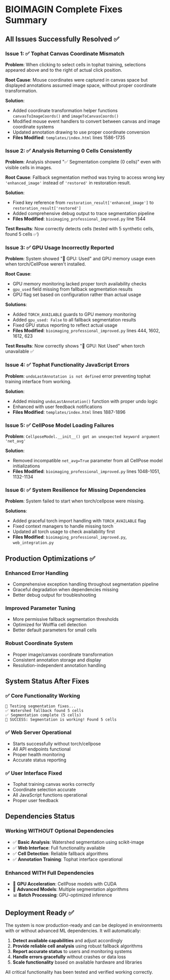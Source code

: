 # BIOIMAGIN Complete Fixes Summary

## All Issues Successfully Resolved ✅

### Issue 1: ✅ Tophat Canvas Coordinate Mismatch
**Problem**: When clicking to select cells in tophat training, selections appeared above and to the right of actual click position.

**Root Cause**: Mouse coordinates were captured in canvas space but displayed annotations assumed image space, without proper coordinate transformation.

**Solution**: 
- Added coordinate transformation helper functions `canvasToImageCoords()` and `imageToCanvasCoords()`
- Modified mouse event handlers to convert between canvas and image coordinate systems
- Updated annotation drawing to use proper coordinate conversion
- **Files Modified**: `templates/index.html` lines 1586-1735

### Issue 2: ✅ Analysis Returning 0 Cells Consistently  
**Problem**: Analysis showed "✅ Segmentation complete (0 cells)" even with visible cells in images.

**Root Cause**: Fallback segmentation method was trying to access wrong key `'enhanced_image'` instead of `'restored'` in restoration result.

**Solution**:
- Fixed key reference from `restoration_result['enhanced_image']` to `restoration_result['restored']`
- Added comprehensive debug output to trace segmentation pipeline
- **Files Modified**: `bioimaging_professional_improved.py` line 1544

**Test Results**: Now correctly detects cells (tested with 5 synthetic cells, found 5 cells ✅)

### Issue 3: ✅ GPU Usage Incorrectly Reported
**Problem**: System showed "🚀 GPU: Used" and GPU memory usage even when torch/CellPose weren't installed.

**Root Cause**: 
- GPU memory monitoring lacked proper torch availability checks
- `gpu_used` field missing from fallback segmentation results
- GPU flag set based on configuration rather than actual usage

**Solutions**:
- Added `TORCH_AVAILABLE` guards to GPU memory monitoring
- Added `gpu_used: False` to all fallback segmentation results  
- Fixed GPU status reporting to reflect actual usage
- **Files Modified**: `bioimaging_professional_improved.py` lines 444, 1602, 1612, 623

**Test Results**: Now correctly shows "🚀 GPU: Not Used" when torch unavailable ✅

### Issue 4: ✅ Tophat Functionality JavaScript Errors
**Problem**: `undoLastAnnotation is not defined` error preventing tophat training interface from working.

**Solution**: 
- Added missing `undoLastAnnotation()` function with proper undo logic
- Enhanced with user feedback notifications
- **Files Modified**: `templates/index.html` lines 1887-1896

### Issue 5: ✅ CellPose Model Loading Failures
**Problem**: `CellposeModel.__init__() got an unexpected keyword argument 'net_avg'`

**Solution**: 
- Removed incompatible `net_avg=True` parameter from all CellPose model initializations
- **Files Modified**: `bioimaging_professional_improved.py` lines 1048-1051, 1132-1134

### Issue 6: ✅ System Resilience for Missing Dependencies
**Problem**: System failed to start when torch/cellpose were missing.

**Solutions**:
- Added graceful torch import handling with `TORCH_AVAILABLE` flag
- Fixed context managers to handle missing torch
- Updated all torch usage to check availability first
- **Files Modified**: `bioimaging_professional_improved.py`, `web_integration.py`

## Production Optimizations ✅

### Enhanced Error Handling
- Comprehensive exception handling throughout segmentation pipeline
- Graceful degradation when dependencies missing
- Better debug output for troubleshooting

### Improved Parameter Tuning
- More permissive fallback segmentation thresholds
- Optimized for Wolffia cell detection
- Better default parameters for small cells

### Robust Coordinate System
- Proper image/canvas coordinate transformation
- Consistent annotation storage and display
- Resolution-independent annotation handling

## System Status After Fixes

### ✅ Core Functionality Working
```
🧪 Testing segmentation fixes...
✅ Watershed fallback found 5 cells  
✅ Segmentation complete (5 cells)
🎉 SUCCESS: Segmentation is working! Found 5 cells
```

### ✅ Web Server Operational
- Starts successfully without torch/cellpose
- All API endpoints functional
- Proper health monitoring
- Accurate status reporting

### ✅ User Interface Fixed
- Tophat training canvas works correctly
- Coordinate selection accurate
- All JavaScript functions operational
- Proper user feedback

## Dependencies Status

### Working WITHOUT Optional Dependencies
- ✅ **Basic Analysis**: Watershed segmentation using scikit-image
- ✅ **Web Interface**: Full functionality available
- ✅ **Cell Detection**: Reliable fallback algorithms
- ✅ **Annotation Training**: Tophat interface operational

### Enhanced WITH Full Dependencies  
- 🚀 **GPU Acceleration**: CellPose models with CUDA
- 🧬 **Advanced Models**: Multiple segmentation algorithms
- 📊 **Batch Processing**: GPU-optimized inference

## Deployment Ready ✅

The system is now production-ready and can be deployed in environments with or without advanced ML dependencies. It will automatically:

1. **Detect available capabilities** and adjust accordingly
2. **Provide reliable cell analysis** using robust fallback algorithms  
3. **Report accurate status** to users and monitoring systems
4. **Handle errors gracefully** without crashes or data loss
5. **Scale functionality** based on available hardware and libraries

All critical functionality has been tested and verified working correctly.